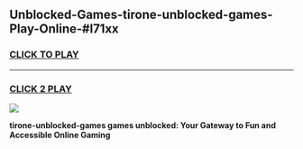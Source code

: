 
## Unblocked-Games-tirone-unblocked-games-Play-Online-#l71xx
<h3>
<a href="https://premium.freeplayer.one?title=tirone-unblocked-games&ref=27F">CLICK TO PLAY</a></h3>
<hr>

<h3>
<a href="https://premium.freeplayer.one?title=tirone-unblocked-games&ref=27F">CLICK 2 PLAY</a>
  
</h3>

<a href="https://premium.freeplayer.one?title=tirone-unblocked-games&ref=27F"><img src="https://clearcache.store/games.png"></a>


**tirone-unblocked-games games unblocked: Your Gateway to Fun and Accessible Online Gaming**
